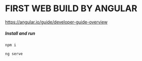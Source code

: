 # FIRST WEB BUILD BY ANGULAR

https://angular.io/guide/developer-guide-overview

##### Install and run
 ```bash
npm i
```
 ```bash
ng serve
```

